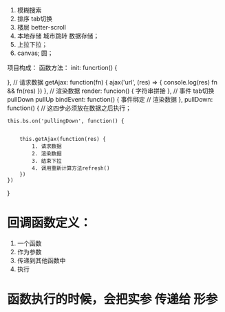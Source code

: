 1. 模糊搜索
2. 排序 tab切换
3. 楼层 better-scroll
4. 本地存储 城市跳转  数据存储；
5. 上拉下拉；
6. canvas;  圆；


项目构成：
  函数方法：
   init: funcrtion() {

   },
   // 请求数据
   getAjax: function(fn) {
      ajax('url', (res) => {
        console.log(res)
          fn && fn(res)
      })
   },
   // 渲染数据
   render: funcion() {
     字符串拼接
   },
   // 事件  tab切换  pullDown  pullUp 
   bindEvent: function() {
     事件绑定 // 渲染数据
   },
   pullDown: function() {
     // 这四步必须放在数据之后执行；
   

    this.bs.on('pullingDown', function() {


        this.getAjax(function(res) {
            1. 请求数据
            2. 渲染数据
            3. 结束下拉
            4. 调用重新计算方法refresh()
        })
    })
   }


# 回调函数定义：
  
  1. 一个函数 
  2. 作为参数
  3. 传递到其他函数中
  4. 执行


# 函数执行的时候，会把实参 传递给 形参